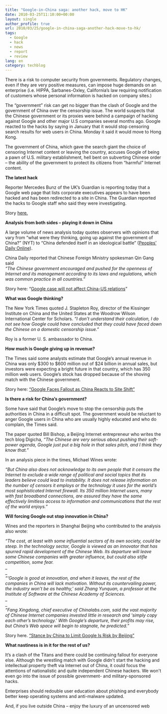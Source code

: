 ```yaml
---
title: "Google-in-China saga: another hack, move to HK"
date: 2010-03-25T11:10:00+00:00
layout: single
author_profile: true
url: 2010/03/25/google-in-china-saga-another-hack-move-to-hk/
tags:
  - Google
  - hack
  - news
  - report
  - review
lang: en
category: techblog
---
```

There is a risk to computer security from governments. Regulatory changes, even if they are very positive measures, can impose huge demands on an enterprise (i.e. HIPPA, Sarbanes-Oxley, California’s law requiring notification of customers whose personal information is hacked on company sites.)

The “government” risk can get no bigger than the clash of Google and the government of China over the censorship issue. The world suspects that the Chinese government or its proxies were behind a campaign of hacking against Google and other major U.S companies several months ago. Google reacted to the hacks by saying in January that it would stop censoring search results for web users in China. Monday it said it would move to Hong Kong.

The government of China, which gave the search giant the choice of censoring Internet content or leaving the country, accuses Google of being a pawn of U.S. military establishment, hell bent on subverting Chinese order – the ability of the government to protect its citizens from “harmful” Internet content.

<span><b>The latest hack</b></span>

Reporter Mercedes Bunz of the UK’s Guardian is reporting today that a Google web page that lists corporate executives appears to have been hacked and has been redirected to a site in China. The Guardian reported the hacks to Google staff who said they were investigating.

Story <a href="http://www.guardian.co.uk/media/pda" target="_blank">here.</a>

<span><b>Analysis from both sides – playing it down in China</b></span>

A large volume of news analysis today quotes observers with opinions that vary from “what were they thinking, going up against the government of China?” (NYT) to “China defended itself in an ideological battle” (<a href="http://english.people.com.cn/90001/90778/90860/6929360.html" target="_blank">Peoples’ Daily Online</a>).

China Daily reported that Chinese Foreign Ministry spokesman Qin Gang said  
_“The Chinese government encouraged and pushed for the openness of Internet and its management according to its laws and regulations, which was common practice in all countries.”_

Story here: “<a href="http://www.chinadaily.com.cn/china/2010-03/23/content_9630545.htm" target="_blank">Google case will not affect China-US relations</a>”

**<span>What was Google thinking?</span>**

The New York Times quoted J. Stapleton Roy, director of the Kissinger Institute on China and the United States at the Woodrow Wilson International Center for Scholars. _“I don’t understand their calculation, I do not see how Google could have concluded that they could have faced down the Chinese on a domestic censorship issue.”_

Roy is a former U. S. ambassador to China.

<span><b>How much is Google giving up in revenue?</b></span>

The Times said some analysts estimate that Google’s annual revenue in China was only $300 to $600 million out of $24 billion in annual sales, but investors were expecting a bright future in that country, which has 350 million web users. Google’s stock has dropped because of the shoving match with the Chinese government.

Story here: <a href="http://www.nytimes.com/2010/03/24/technology/24google.html?scp=4&#038;sq=internet&#038;st=cse" target="_blank">“Google Faces Fallout as China Reacts to Site Shift”</a>

<span><b>Is there a risk for China’s government?</b></span>

Some have said that Google’s move to stop the censorship puts the authorities in China in a difficult spot. The government would be reluctant to anger Google users in China who are usually highly educated and who do complain, the Times said.

The paper quoted Bill Bishop, a Beijing Internet entrepreneur who writes the tech blog Digicha, _“The Chinese are very serious about pushing their soft-power agenda, Google just put a big hole in that sales pitch, and I think they know that.”_

In an analysis piece in the times, Michael Wines wrote:

_“But China also does not acknowledge to its own people that it censors the Internet to exclude a wide range of political and social topics that its leaders believe could lead to instability. It does not release information on the number of censors it employs or the technology it uses for the world’s most sophisticated Internet firewall. Its 350 million Internet users, many with fast broadband connections, are assured they have the same effectively limitless access to information and communications that the rest of the world enjoys.”_

<span><b>Will forcing Google out stop innovation in China?</b></span>

Wines and the reporters in Shanghai Beijing who contributed to the analysis also wrote:

_“The cost, at least with some influential sectors of its own society, could be steep. In the technology sector, Google is viewed as an innovator that has spurred rapid development of the Chinese Web. Its departure will leave some Chinese companies with greater influence, but could also stifle competition, some fear._  
_  
_  
_“&#8216;Google is good at innovation, and when it leaves, the rest of the companies in China will lack motivation. Without its countervailing power, the industry won’t be as healthy,' said Zhang Yunquan, a professor at the Institute of Software at the Chinese Academy of Sciences._  
_  
_  
_“Fang Xingdong, chief executive of Chinalabs.com, said the vast majority of Chinese Internet companies invested little in research and ‘simply copy each other’s technology.’ With Google’s departure, their profits may rise, but China’s Web space will begin to stagnate, he predicted.”_

Story here. <a href="http://www.nytimes.com/2010/03/24/world/asia/24china.html?hp" target="_blank">“Stance by China to Limit Google Is Risk by Beijing”</a>

**<span>What nastiness is in it for the rest of us?</span>**

It’s a clash of the Titans and there could be continuing fallout for everyone else. Although the wrestling match with Google didn't start the hacking and intellectual property theft via Internet out of China, it could focus the attentions of nationalistic and quite independent Chinese hackers. We won't even go into the issue of possible government- and military-sponsored hacks.

Enterprises should redouble user education about phishing and everybody better keep operating systems and anti-malware updated.

And, if you live outside China – enjoy the luxury of an uncensored web